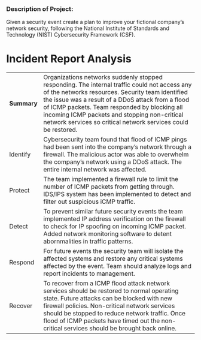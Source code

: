 

### Description of Project:
Given a security event create a plan to improve your fictional company’s network security, following the National Institute of Standards and Technology (NIST) Cybersecurity Framework (CSF). 

# Incident Report Analysis

<table>
  <tr>
   <td><strong>Summary</strong>
   </td>
   <td colspan="3" >Organizations networks suddenly stopped responding. The internal traffic could not access any of the networks resources. Security team identified the issue was a result of a DDoS attack from a flood of ICMP packets. Team responded by blocking all incoming ICMP packets and stopping non-critical network services so critical network services could be restored.
   </td>
  </tr>
  <tr>
   <td>Identify
   </td>
   <td colspan="3" >Cybersecurity team found that flood of ICMP pings had been sent into the company’s network through a firewall. The malicious actor was able to overwhelm the company’s network using a DDoS attack. The entire internal network was affected. 
   </td>
  </tr>
  <tr>
   <td>Protect
   </td>
   <td colspan="3" >The team implemented a firewall rule to limit the number of ICMP packets from getting through. IDS/IPS system has been implemented to detect and filter out suspicious iCMP traffic.
   </td>
  </tr>
  <tr>
   <td>Detect
   </td>
   <td colspan="3" >To prevent similar future security events the team implemented IP address verification on the firewall to check for IP spoofing on incoming ICMP packet. Added network monitoring software to detent abornmalities in traffic patterns. 
   </td>
  </tr>
  <tr>
   <td>Respond
   </td>
   <td colspan="3" >For future events the security team will isolate the affected systems and restore any critical systems affected by the event. Team should analyze logs and report incidents to management.
   </td>
  </tr>
  <tr>
   <td>Recover
   </td>
   <td colspan="3" >To recover from a ICMP flood attack network services should be restored to normal operating state. Future attacks can be blocked with new firewall policies. Non-critical network services should be stopped to reduce network traffic. Once flood of ICMP packets have timed out the non-critical services should be brought back online.
   </td>
  </tr>
</table>
